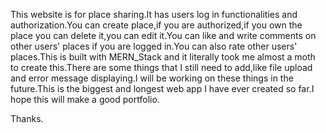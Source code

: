 This website is for place sharing.It has users log in functionalities and authorization.You can create place,if you are authorized,if you own the place you can delete it,you can 
edit it.You can like and write comments on other users' places if you are logged in.You can also rate other users' places.This is built with MERN_Stack and it literally took me
almost a moth to create this.There are some things that I still need to add,like file upload and error message displaying.I will be working on these things in the future.This is
the biggest and longest web app I have ever created so far.I hope this will make a good portfolio.

Thanks.

